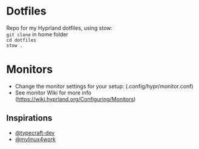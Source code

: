 
# Dotfiles

Repo for my Hyprland dotfiles, using stow:  
`git clone` in home folder\
`cd dotfiles`\
`stow .`

# Monitors

- Change the monitor settings for your setup: (.config/hypr/monitor.conf)
- See monitor Wiki for more info (https://wiki.hyprland.org/Configuring/Monitors)

## Inspirations

- [@typecraft-dev](https://github.com/typecraft-dev/dotfiles)
- [@mylinux4work](https://github.com/mylinuxforwork/dotfiles)
